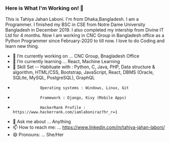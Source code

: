 ### Here is What I'm Working on! 👋

This is Tahiya Jahan Laboni. I'm from Dhaka,Bangladesh. I am a Programmer. I finished my BSC in CSE from Notre Dame University Bangladesh in December 2019. I also completed my intership from Divine IT Ltd for 4 months. Now I am working in CNC Group in Bangladesh office as a Python Programmer since February-2020 to till now. I love to do Coding and learn new thing.

- 🔭 I’m currently working on ... CNC Group, Bnagladesh Office
- 🌱 I’m currently learning ... React, Machine Learning
- 👯 Skill Set -- Habituate with : Python, C, Java, PHP, Data structure & algorithm, HTML/CSS, Bootstrap, JavaScript, React, DBMS (Oracle, SQLite, MySQL, PostgreSQL), GraphQL 
-                 Operating systems : Windows, Linux, Git 
-                 Framework : Django, Kivy (Mobile Apps) 
-                 HackerRank Profile : https://www.hackerrank.com/iamlaboniraz?hr_r=1
- 💬 Ask me about ... Anything
- 📫 How to reach me: ... https://www.linkedin.com/in/tahiya-jahan-laboni/
- 😄 Pronouns: ... She/Her

